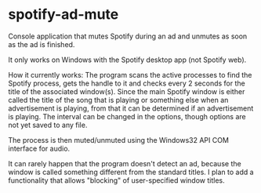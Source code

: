 # spotify-ad-mute
Console application that mutes Spotify during an ad and unmutes as soon as the ad is finished.

It only works on Windows with the Spotify desktop app (not Spotify web).

How it currently works:
The program scans the active processes to find the Spotify process, gets the handle to it and checks every 2 seconds for the title of the associated window(s). Since the main Spotify window is either called the title of the song that is playing or something else when an advertisement is playing, from that it can be determined if an advertisement is playing. The interval can be changed in the options, though options are not yet saved to any file.

The process is then muted/unmuted using the Windows32 API COM interface for audio.

It can rarely happen that the program doesn't detect an ad, because the window is called something different from the standard titles. I plan to add a functionality that allows "blocking" of user-specified window titles.

